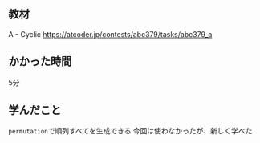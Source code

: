## 教材

A - Cyclic
https://atcoder.jp/contests/abc379/tasks/abc379_a

## かかった時間
5分

## 学んだこと

`permutation`で順列すべてを生成できる
今回は使わなかったが、新しく学べた
